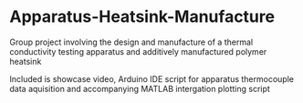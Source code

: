 # Apparatus-Heatsink-Manufacture
Group project involving the design and manufacture of a thermal conductivity testing apparatus and additively manufactured polymer heatsink

Included is showcase video, Arduino IDE script for apparatus thermocouple data aquisition and accompanying MATLAB intergation plotting script

